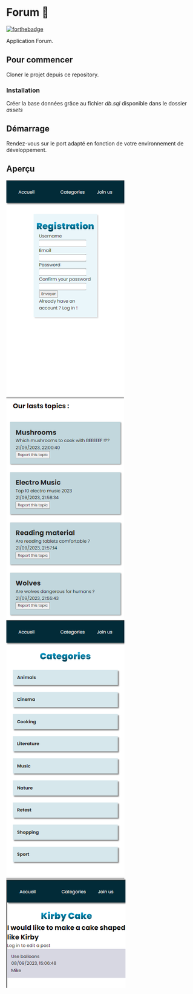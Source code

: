 # Forum 💬

[![forthebadge](https://forthebadge.com/images/badges/not-an-issue.svg)](https://forthebadge.com)

Application Forum.

## Pour commencer

Cloner le projet depuis ce repository.

### Installation

Créer la base données grâce au fichier _db.sql_ disponible dans le dossier _assets_

## Démarrage

Rendez-vous sur le port adapté en fonction de votre environnement de développement.

## Aperçu

![aperçu](/assets/forum.png "Aperçu forum")
![aperçu](/assets/forum1.png "Aperçu forum")
![aperçu](/assets/forum3.png "Aperçu forum")
![aperçu](/assets/forum2.png "Aperçu forum")

